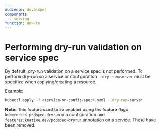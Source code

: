 ```yaml
---
audience: developer
components:
  - serving
function: how-to
---
```


# Performing dry-run validation on service spec
By default, dry-run validation on a service spec is not performed. To perform dry-run on a service or configuration `--dry-run=server` must be specified when applying/creating a resource.

Example:

  ```bash
  kubectl apply -f <service-or-config-spec>.yaml --dry-run=server
  ```


**Note:** This feature used to be enabled using the feature flags `kubernetes.podspec-dryrun` in a configuration and `features.knative.dev/podspec-dryrun` annotation on a service. These have been removed.


